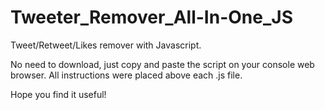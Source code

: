 # Tweeter_Remover_All-In-One_JS

Tweet/Retweet/Likes remover with Javascript.

No need to download, just copy and paste the script on your console web browser.
All instructions were placed above each .js file.

Hope you find it useful!
